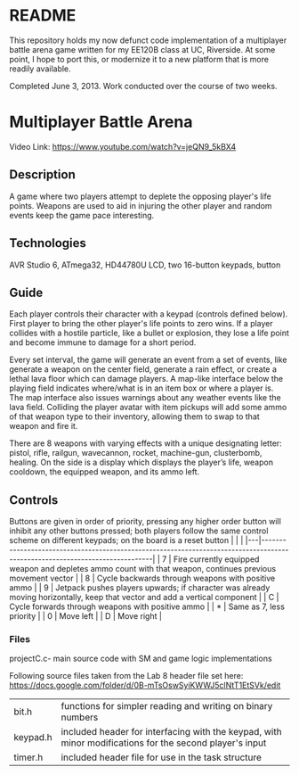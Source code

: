 # README

This repository holds my now defunct code implementation of a multiplayer battle arena game written for my EE120B class at UC, Riverside. At some point, I hope to port this, or modernize it to a new platform that is more readily available.

Completed June 3, 2013. Work conducted over the course of two weeks.

# Multiplayer Battle Arena

Video Link: https://www.youtube.com/watch?v=jeQN9_5kBX4 

## Description
A game where two players attempt to deplete the opposing player's life points. Weapons are used to aid in injuring the other player and random events keep the game pace interesting.

## Technologies
AVR Studio 6, ATmega32, HD44780U LCD, two 16-button keypads, button

## Guide
Each player controls their character with a keypad (controls defined below). First player to bring the other player's life points to zero wins. If a player collides with a hostile particle, like a bullet or explosion, they lose a life point and become immune to damage for a short period. 

Every set interval, the game will generate an event from a set of events, like generate a weapon on the center field, generate a rain effect, or create a lethal lava floor which can damage players. A map-like interface below the playing field indicates where/what is in an item box or where a player is. The map interface also issues warnings about any weather events like the lava field. Colliding the player avatar with item pickups will add some ammo of that weapon type to their inventory, allowing them to swap to that weapon and fire it. 

There are 8 weapons with varying effects with a  unique designating letter: pistol, rifle, railgun, wavecannon, rocket, machine-gun, clusterbomb, healing. On the side is a display which displays the player’s life, weapon cooldown, the equipped weapon, and its ammo left.

## Controls
Buttons are given in order of priority, pressing any higher order button will inhibit any other buttons pressed; both players follow the same control scheme on different keypads; on the board is a reset button
|   |                                                                                                                             |
|---|-----------------------------------------------------------------------------------------------------------------------------|
| 7 | Fire currently equipped weapon and depletes ammo count with that weapon, continues previous movement vector                 |
| 8 | Cycle backwards through weapons with positive ammo                                                                          |
| 9 | Jetpack pushes players upwards; if character was already moving horizontally, keep that vector and add a vertical component |
| C | Cycle forwards through weapons with positive ammo                                                                           |
| * | Same as 7, less priority                                                                                                    |
| 0 | Move left                                                                                                                   |
| D | Move right                                                                                                                  |


### Files
projectC.c- main source code with SM and game logic implementations

Following source files taken from the Lab 8 header file set here:
https://docs.google.com/folder/d/0B-mTsOswSyiKWWJ5clNtT1EtSVk/edit 

| | |
|-|-|
|bit.h| functions for simpler reading and writing on binary numbers|
|keypad.h| included header for interfacing with the keypad, with minor modifications for the second player's input|
|timer.h| included header file for use in the task structure|
